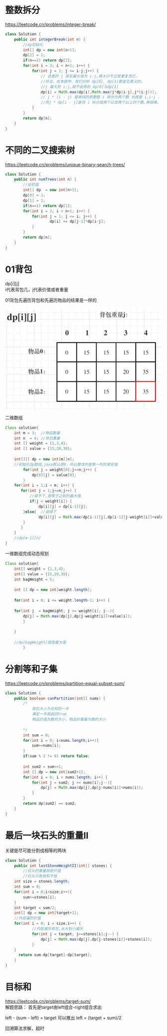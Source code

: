 
# 整数拆分   

<https://leetcode.cn/problems/integer-break/>
```java
class Solution {
    public int integerBreak(int n) {
        //dp初始化
        int[] dp = new int[n+1];
        dp[2] = 1;
        if(n==2) return dp[2];
        for(int i = 3; i < n+1; i++) {
            for(int j = 1; j <= i-j;j++) {
                // 这里的 j 其实最大值为 i-j,再大只不过是重复而已，
                //并且，在本题中，我们分析 dp[0], dp[1]都是无意义的，
                //j 最大到 i-j,就不会用到 dp[0]与dp[1]
                dp[i] = Math.max(dp[i],Math.max(j*dp[i-j],j*(i-j)));
                // j * (i - j) 是单纯的把整数 i 拆分为两个数 也就是 i,i-j ，再相乘
                //而j * dp[i - j]是将 i 拆分成两个以及两个以上的个数,再相乘。
            }
        }
        return dp[n];
    }
}
```


# 不同的二叉搜索树   

<https://leetcode.cn/problems/unique-binary-search-trees/>

```java
class Solution {
    public int numTrees(int n) {
        //设初值
        int[] dp  = new int[n+1];
        dp[0] = 1;
        dp[1] = 1;
        if(n==1) return dp[1];
        for(int i = 2; i < n+1; i++) {
            for(int j = 1; j <= i; j++) {
                    dp[i] += dp[j-1]*dp[i-j];
            }   
        }
        return dp[n];
    }
}
```

# 01背包
dp[i][j]   
i代表背包几，j代表价值或者重量

01背包先遍历背包和先遍历物品的结果是一样的

![img_7.png](img_7.png)    

二维数组
```java
Class solution{
    int m = 3;  //物品数量
    int n  = 4; //背包重量
    int [] weight = {1,3,4};
    int [] value = {15,20,30};
    
    int[][] dp = new int[m][n];
    //初始化dp数组,java默认是0，所以要改的是第一列的某些值
        for(int j = weight[0];j<=n;j++) {
            dp[0][j] = value[0];
        }
    for(int i = 1;i < m; i++) {
       for(int j = 1;j<=n;j++) {
           //装不下,就等于之前的最大值    
           if(j < weight[i]) {
               dp[i][j] = dp[i-1][j];
        }else{  //装得下
               dp[i][j] = Math.max(dp[i-1][j],dp[i-1][j-weight[i]]+value[i]);
        }
       }
    }
    //dp[m-1][n] 
}
```


一维数组完成动态规划   
```java
Class solution{
    int[] weight = {1,3,4};
    int[] value = {15,20,30};
    int bagWeight = 5;
    
    int [] dp = new int[weight.length];
    
    for(int i = 0; i <= weight.length-1; i++) {
        
    for(int j  = bagWeight; j >= weight[i]; j--){
        dp[j] = Math.max(dp[j],dp[j-weight[i]]+value[i]);
        }    
        
    }
    
    //dp[bagWeight]就是最大值
        }    
```


# 分割等和子集
<https://leetcode.cn/problems/partition-equal-subset-sum/>
```java
class Solution {
    public boolean canPartition(int[] nums) {
        /*
            背包大小为总和的一半
            满足一半就返回true
            物品价值为数的大小，物品的重量为数的大小

        */
        int sum = 0;
        for(int i = 0; i<nums.length;i++){
            sum+=nums[i];
        }
        if(sum % 2 != 0) return false;

        int sum2 = sum>>1;
        int [] dp = new int[sum2+1];
        for(int i = 0; i < nums.length; i++) {
            for(int j = sum2; j >= nums[i];j--){
                dp[j] = Math.max(dp[j],dp[j-nums[i]]+nums[i]);
            }
        }
        return dp[sum2] == sum2;
    }
}
```   


# 最后一块石头的重量Ⅱ
关键是尽可能分割成相等的两块
```java
class Solution {
    public int lastStoneWeightII(int[] stones) {
        //石头的重量就是价值   
        //石头只有放和不放   
    int size = stones.length;
    int sum = 0;
    for(int i = 0;i<size;i++){
        sum+=stones[i];
    }
    int target = sum/2;
    int[] dp = new int[target+1];
    //外层遍历价值
    for(int i = 0; i < size;i++) {
            //内层遍历背包,从大到小遍历
            for(int j = target; j>=stones[i];j--) {
                dp[j] = Math.max(dp[j],dp[j-stones[i]]+stones[i]);
            }
    }
      return sum-dp[target]-dp[target];
    }
}
```

# 目标和
<https://leetcode.cn/problems/target-sum/>    
 解题思路：
首先是target由left组合-right组合求出


left - (sum - left) = target 可以推出  left = (target + sum)/2     

回溯算法求解，超时   
```java




```

